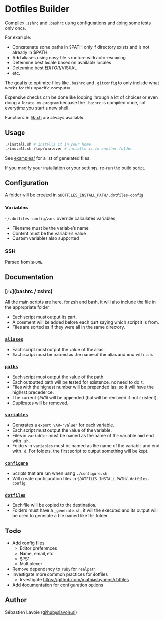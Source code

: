 # Dotfiles Builder

Compiles `.zshrc` and `.bashrc` using configurations and doing some tests only once.

For example:

  * Concatenate some paths in $PATH only if directory exists and is not already in $PATH
  * Add aliases using easy file structure with auto-escaping
  * Determine best locale based on available locales
  * Determine best $EDITOR/$VISUAL
  * etc.

The goal is to optimize files like `.bashrc` and `.gitconfig` to only include what works for this specific computer.

Expensive checks can be done like looping through a lot of choices or even doing a `locate my-program`
because the `.bashrc` is compiled once, not everytime you start a new shell.

Functions in [lib.sh](lib.sh) are always available.

## Usage

```bash
./install.sh # installs it in your home
./install.sh /tmp/whatever # installs it in another folder
```

See [examples/](examples/) for a list of generated files.

If you modify your installation or your settings, re-run the build script.

## Configuration

A folder will be created in `$DOTFILES_INSTALL_PATH/.dotfiles-config`

### Variables

`~/.dotfiles-config/vars` override calculated variables

  * Filename must be the variable’s name
  * Content must be the variable’s value
  * Custom variables also supported

### SSH

  Parsed from `$HOME`.

## Documentation

### [`rc`](bashrc / zshrc)

All the main scripts are here, for zsh and bash, it will also include the file in the appropriate folder

  * Each script must output its part.
  * A comment will be added before each part saying which script it is from.
  * Files are sorted as if they were all in the same directory.

### [`aliases`](aliases)

  * Each script must output the value of the alias.
  * Each script must be named as the name of the alias and end with `.sh`.

### [`paths`](paths)

  * Each script must output the value of the path.
  * Each outputted path will be tested for existence, no need to do it.
  * Files with the highest number will be prepended last so it will have the highest precedence.
  * The current `$PATH` will be appended (but will be removed if not existent).
  * Duplicates will be removed.

### [`variables`](variables)

  * Generates a `export VAR="value"` for each variable.
  * Each script must output the value of the variable.
  * Files in `variables` must be named as the name of the variable and end with `.sh`.
  * Folders in `variables` must be named as the name of the variable and end with `.d`. For folders, the first script to output something will be kept.

### [`configure`](configure)

  * Scripts that are ran when using `./configure.sh`
  * Will create configuration files in `$DOTFILES_INSTALL_PATH/.dotfiles-config`

### [`dotfiles`](dotfiles)

  * Each file will be copied to the destination.
  * Folders must have a `_generate.sh`, it will the executed and its output will be used to generate a file named like the folder.

## Todo

  * Add config files
    * Editor preferences
    * Name, email, etc.
    * $PS1
    * Multiplexer
  * Remove dependency to `ruby` for `realpath`
  * Investigate more common practices for dotfiles
    * Investigate https://github.com/mathiasbynens/dotfiles
  * Add documentation for configuration options

## Author
Sébastien Lavoie (github@lavoie.sl)

